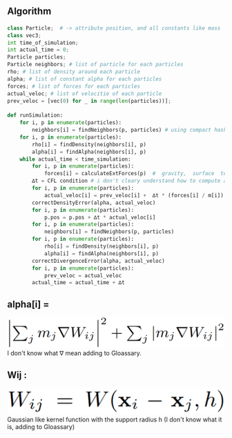  ## Algorithm

```python
class Particle;  # -> attribute position, and all constants like mass
class vec3;
int time_of_simulation;
int actual_time = 0;
Particle particles;
Particle neighbors; # list of particle for each particles
rho; # list of density around each particle
alpha; # list of constant alpha for each particles
forces; # list of forces for each particles
actual_veloc; # list of velocitie of each particle
prev_veloc = [vec(0) for _ in range(len(particles))];

def runSimulation:
	for i, p in enumerate(particles):
		neighbors[i] = findNeighbors(p, particles) # using compact hashing (to research)
	for i, p in enumerate(particles):
		rho[i] = findDensity(neighbors[i], p)
		alpha[i] = findAlpha(neighbors[i], p)
	while actual_time < time_simulation:
		for i, p in enumerate(particles):
			forces[i] = calculateExtForces(p)  #  gravity,  surface  tension  and  viscosity
        ∆t = CFL condition # i don't cleary understand how to compute and the meaning of this, adding to gloassary
		for i, p in enumerate(particles):
			actual_veloc[i] = prev_veloc[i] +  ∆t * (forces[i] / m[i])
		correctDensityError(alpha, actual_veloc)
		for i, p in enumerate(particles):
			p.pos = p.pos + ∆t * actual_veloc[i]
		for i, p in enumerate(particles):
			neighbors[i] = findNeighbors(p, particles)
		for i, p in enumerate(particles):
			rho[i] = findDensity(neighbors[i], p)
			alpha[i] = findAlpha(neighbors[i], p)
		correctDivergenceError(alpha, actual_veloc)
		for i, p in enumerate(particles):
			prev_veloc = actual_veloc
		actual_time = actual_time + ∆t
```
## alpha[i] = 
![alt text](https://raw.githubusercontent.com/qfeuilla/Fluid-engine/master/ai.PNG)                                 
I don't know what ∇ mean adding to Gloassary.

## Wij :
![alt text](https://raw.githubusercontent.com/qfeuilla/Fluid-engine/master/Wij.PNG)
Gaussian like kernel function with the support radius h (I don't know what it is, adding to Gloassary)

